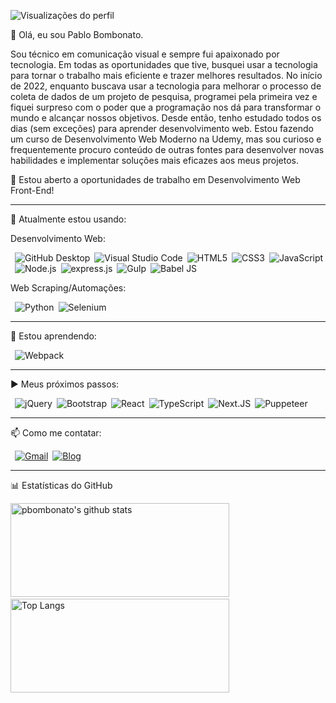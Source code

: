 ![Visualizações do perfil](https://komarev.com/ghpvc/?username=pbombonato&color=002B36&style=flat-square)

👋 Olá, eu sou Pablo Bombonato. 

Sou técnico em comunicação visual e sempre fui apaixonado por tecnologia. Em todas as oportunidades que tive, busquei usar a tecnologia para tornar o trabalho mais eficiente e trazer melhores resultados. No início de 2022, enquanto buscava usar a tecnologia para melhorar o processo de coleta de dados de um projeto de pesquisa, programei pela primeira vez e fiquei surpreso com o poder que a programação nos dá para transformar o mundo e alcançar nossos objetivos. Desde então, tenho estudado todos os dias (sem exceções) para aprender desenvolvimento web. Estou fazendo um curso de Desenvolvimento Web Moderno na Udemy, mas sou curioso e frequentemente procuro conteúdo de outras fontes para desenvolver novas habilidades e implementar soluções mais eficazes aos meus projetos. 

🔭 Estou aberto a oportunidades de trabalho em Desenvolvimento Web Front-End!

<hr>

🚀 Atualmente estou usando:

Desenvolvimento Web: 

&ensp;![GitHub Desktop](https://img.shields.io/badge/-GitHub%20Desktop-6C3472?style=flat-square&logo=github)&ensp;![Visual Studio Code](https://img.shields.io/badge/-VsCode-2C2C32?style=flat-square&logo=visual-studio-code&logoColor=0078D7)&ensp;![HTML5](https://img.shields.io/badge/-HTML5-FFF?style=flat-square&logo=HTML5)&ensp;![CSS3](https://img.shields.io/badge/-CSS3-0170ba?style=flat-square&logo=CSS3)&ensp;![JavaScript](https://img.shields.io/badge/-JavaScript-000000?style=flat-square&logo=JavaScript)&ensp;![Node.js](https://img.shields.io/badge/-Node.js-303030?style=flat-square&logo=Node.js)&ensp;![express.js](https://img.shields.io/badge/-express.js-89bb3c?style=flat-square&logo=Express)&ensp;![Gulp](https://img.shields.io/badge/-Gulp-fff?style=flat-square&logo=gulp)&ensp;![Babel JS](https://img.shields.io/badge/-Babel.JS-323330?style=flat-square&logo=babel)



Web Scraping/Automações: 

&ensp;![Python](https://img.shields.io/badge/-Python-bbb?style=flat-square&logo=python)&ensp;![Selenium](https://img.shields.io/badge/-Selenium-bbb?style=flat-square&logo=Selenium)

<hr>

🌱 Estou aprendendo:

&ensp;![Webpack](https://img.shields.io/badge/-Webpack-1C78C0?style=flat-square&logo=Webpack)

<hr>

▶️ Meus próximos passos:

&ensp;![jQuery](https://img.shields.io/badge/-jQuery-000?style=flat-square&logo=jquery)&ensp;![Bootstrap](https://img.shields.io/badge/-Bootstrap-333?style=flat-square&logo=bootstrap)&ensp;![React](https://img.shields.io/badge/-React-000000?style=flat-square&logo=React)&ensp;![TypeScript](https://img.shields.io/badge/-TypeScript-fff?style=flat-square&logo=typescript)&ensp;![Next.JS](https://img.shields.io/badge/-Next.JS-000?style=flat-square&logo=next.js)&ensp;![Puppeteer](https://img.shields.io/badge/-Puppeteer-fff?style=flat-square&logo=puppeteer)

<hr>

📫 Como me contatar:

&ensp;[![Gmail](https://img.shields.io/badge/-Gmail-C71610?style=flat-square&logo=Gmail&logoColor=FFFFFF)](mailto:pablobombonato14@gmail.com)&ensp;[![Blog](https://img.shields.io/badge/-LinkedIn-0170ba?style=flat-square&logo=linkedin)](https://www.linkedin.com/in/pablobombonato/)

<hr>

:bar_chart: Estatísticas do GitHub

<img alt="pbombonato's github stats" height=150 width=350 src="https://github-readme-stats.vercel.app/api?username=pbombonato&show_icons=true&title_color=19F9D8&icon_color=19F9D8&bg_color=002B36&text_color=FFFFFF"/>&ensp;&ensp;<img alt="Top Langs" height=150 width=350 src="https://github-readme-stats.vercel.app/api/top-langs/?username=pbombonato&layout=compact&title_color=19F9D8&icon_color=19F9D8&bg_color=002B36&text_color=FFFFFF"/>
